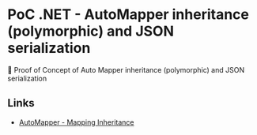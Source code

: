 # PoC .NET - AutoMapper inheritance (polymorphic) and JSON serialization

🔬 Proof of Concept of Auto Mapper inheritance (polymorphic) and JSON serialization

## Links

- [AutoMapper - Mapping Inheritance](https://docs.automapper.org/en/stable/Mapping-inheritance.html)
